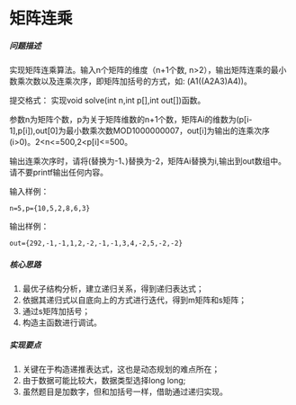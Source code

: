 # 矩阵连乘

##### 问题描述

实现矩阵连乘算法。输入n个矩阵的维度（n+1个数, n>2），输出矩阵连乘的最小数乘次数以及连乘次序，即矩阵加括号的方式，如: (A1((A2A3)A4))。

提交格式：
实现void solve(int n,int p[],int out[])函数。

参数n为矩阵个数，p为关于矩阵维数的n+1个数，矩阵Ai的维数为(p[i-1],p[i]),out[0]为最小数乘次数MOD1000000007，out[i]为输出的连乘次序(i>0)。2<n<=500,2<p[i]<=500。

输出连乘次序时，请将(替换为-1、)替换为-2，矩阵Ai替换为i,输出到out数组中。 
请不要printf输出任何内容。

输入样例：

```
n=5,p={10,5,2,8,6,3}
```

输出样例：

```
out={292,-1,-1,1,2,-2,-1,-1,3,4,-2,5,-2,-2}
```

##### **核心思路**

1. 最优子结构分析，建立递归关系，得到递归表达式；
2. 依据其递归式以自底向上的方式进行迭代，得到m矩阵和s矩阵；
3. 通过s矩阵加括号；
4. 构造主函数进行调试。

##### **实现要点**

1. 关键在于构造递推表达式，这也是动态规划的难点所在；
2. 由于数据可能比较大，数据类型选择long long;
3. 虽然题目是加数字，但和加括号一样，借助通过递归实现。

